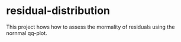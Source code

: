 # residual-distribution

This project hows how to assess the mormality of residuals using the nornmal qq-plot.